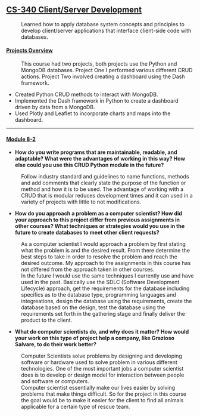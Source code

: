 ## <u>CS-340 Client/Server Development</u>
<dd>
    Learned how to apply database system concepts and principles to develop client/server applications that interface client-side code with databases.
</dd>
<dl>
    <dt><h4><u>Projects Overview</u></h4></dt>
  <dd>
      This course had two projects, both projects use the Python and MongoDB databases.  Project One I performed various different CRUD actions.  Project Two involved creating a dashboard using the Dash framework. 
</dd>

* Created Python CRUD methods to interact with MongoDB.
* Implemented the Dash framework in Python to create a dashboard driven by data from a MongoDB.
* Used Plotly and Leaflet to incorporate charts and maps into the dashboard. 

---

<dt><h4><u>Module 8-2</u></h4></dt>  

* **How do you write programs that are maintainable, readable, and adaptable?  What were the advantages of working in this way? How else could you use this CRUD Python module in the future?**   
<dd>Follow industry standard and guidelines to name functions, methods and add comments that clearly state the purpose of the function or method and how it is to be used.  The advantage of working with a CRUD that is modular reduces development times and it can used in a variety of projects with little to not modifications.</dd>


* **How do you approach a problem as a computer scientist?  How did your approach to this project differ from previous assignments in other courses? What techniques or strategies would you use in the future to create databases to meet other client requests?**   
<dd>As a computer scientist I would approach a problem by first stating what the problem is and the desired result.  From there determine the best steps to take in order to resolve the problem and reach the desired outcome.  My approach to the assignments in this course has not differed from the approach taken in other courses.</dd>  
  
<dd>In the future I would use the same techniques I currently use and have used in the past. Basically use the SDLC (Software Development Lifecycle) approach, get the requirements for the database including specifics as to the database type, programming languages and integreations, design the database using the requirements, create the database based on the design, test the database using the requirements set forth in the gathering stage and finally deliver the product to the client.</dd>  

* **What do computer scientists do, and why does it matter? How would your work on this type of project help a company, like Grazioso Salvare, to do their work better?**

<dd>Computer Scientists solve problems by designing and developing software or hardware used to solve problem in various different technologies.  One of the most important jobs a computer scientist does is to develop or design model for interaction between people and software or computers.</dd>

<dd>Computer scientist essentially make our lives easier by solving problems that make things difficult.  So for the project in this course the goal would be to make it easier for the client to find all animals applicable for a certain type of rescue team.</dd>
